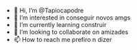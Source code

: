 - 👋 Hi, I’m @Tapiocapodre
- 👀 I’m interested in conseguir novos amgs
- 🌱 I’m currently learning construir
- 💞️ I’m looking to collaborate on amizades
- 📫 How to reach me prefiro n dizer

<!---
Tapiocapodre/Tapiocapodre is a ✨ special ✨ repository because its `README.md` (this file) appears on your GitHub profile.
You can click the Preview link to take a look at your changes.
--->
